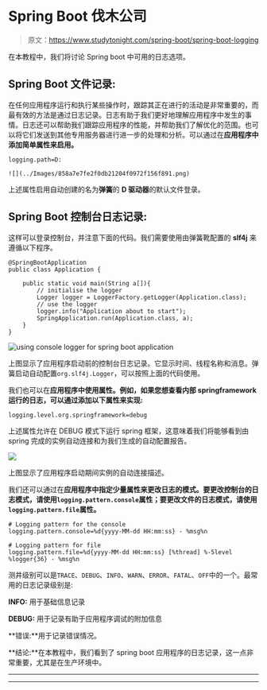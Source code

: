 # Spring Boot 伐木公司

> 原文：<https://www.studytonight.com/spring-boot/spring-boot-logging>

在本教程中，我们将讨论 Spring boot 中可用的日志选项。

## Spring Boot 文件记录:

在任何应用程序运行和执行某些操作时，跟踪其正在进行的活动是非常重要的，而最有效的方法是通过日志记录。日志有助于我们更好地理解应用程序中发生的事情。日志还可以帮助我们跟踪应用程序的性能，并帮助我们了解优化的范围。也可以将它们发送到其他专用服务器进行进一步的处理和分析。可以通过在**应用程序中添加简单属性来启用。**

```
logging.path=D:
```

`![](../Images/858a7e7fe2f0db21204f0972f156f891.png)`

上述属性启用自动创建的名为**弹簧**的 **D 驱动器**的默认文件登录。

## Spring Boot 控制台日志记录:

这样可以登录控制台，并注意下面的代码。我们需要使用由弹簧靴配置的 **slf4j** 来遵循以下程序。

```
@SpringBootApplication
public class Application {

    public static void main(String a[]){
        // initialise the logger
        Logger logger = LoggerFactory.getLogger(Application.class);
        // use the logger
        logger.info("Application about to start");
        SpringApplication.run(Application.class, a);
    } 
}
```

![using console logger for spring boot application](../Images/e8e1284fca98ff966b9e5e61af12bdc9.png)

上图显示了应用程序启动前的控制台日志记录。它显示时间、线程名称和消息。弹簧启动自动配置`org.slf4j.Logger`，可以按照上面的代码使用。

我们也可以在**应用程序中使用属性。例如，如果您想查看内部 springframework 运行的日志，可以通过添加以下属性来实现:**

```
logging.level.org.springframework=debug

```

上述属性允许在 DEBUG 模式下运行 spring 框架，这意味着我们将能够看到由 spring 完成的实例自动连接和为我们生成的自动配置报告。

![](../Images/8b560b097cd676e39f64d3433416036a.png)

上图显示了应用程序启动期间实例的自动连接描述。

我们还可以通过在**应用程序中指定少量属性来更改日志的模式。要更改控制台的日志模式，请使用`logging.pattern.console`属性；要更改文件的日志模式，请使用`logging.pattern.file`属性。**

```
# Logging pattern for the console
logging.pattern.console=%d{yyyy-MM-dd HH:mm:ss} - %msg%n

# Logging pattern for file
logging.pattern.file=%d{yyyy-MM-dd HH:mm:ss} [%thread] %-5level %logger{36} - %msg%n
```

测井级别可以是`TRACE`、`DEBUG`、`INFO`、`WARN`、`ERROR`、`FATAL`、`OFF`中的一个。最常用的日志记录级别是:

**INFO:** 用于基础信息记录

**DEBUG:** 用于记录有助于应用程序调试的附加信息

**错误:**用于记录错误情况。

**结论:**在本教程中，我们看到了 spring boot 应用程序的日志记录，这一点非常重要，尤其是在生产环境中。

* * *

* * *